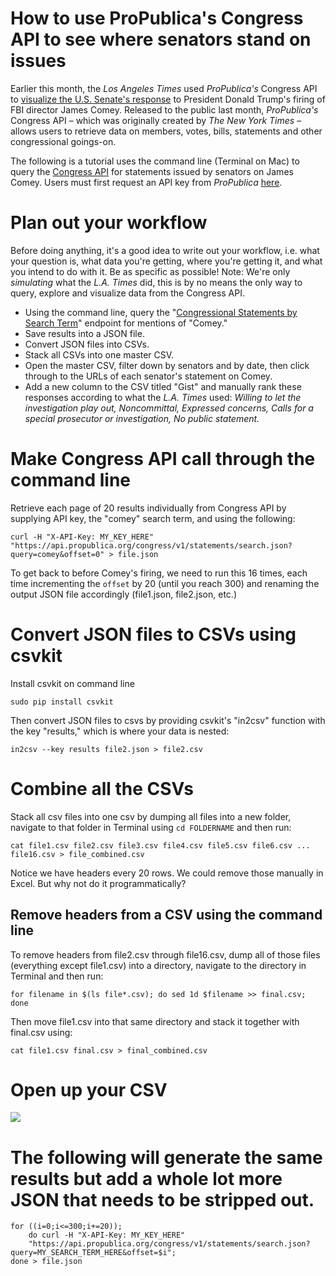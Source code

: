 # How to use ProPublica's Congress API to see where senators stand on issues

Earlier this month, the *Los Angeles Times* used *ProPublica's* Congress API to [visualize the U.S. Senate's response](http://www.latimes.com/projects/la-na-pol-senators-trump-russia/) to President Donald Trump's firing of FBI director James Comey. Released to the public last month, *ProPublica's* Congress API – which was originally created by *The New York Times* – allows users to retrieve data on members, votes, bills, statements and other congressional goings-on.

The following is a tutorial uses the command line (Terminal on Mac) to query the [Congress API](https://projects.propublica.org/api-docs/congress-api/) for statements issued by senators on James Comey. Users must first request an API key from *ProPublica* [here](https://www.propublica.org/datastore/api/propublica-congress-api).

# Plan out your workflow

Before doing anything, it's a good idea to write out your workflow, i.e. what your question is, what data you're getting, where you're getting it, and what you intend to do with it. Be as specific as possible! Note: We're only *simulating* what the *L.A. Times* did, this is by no means the only way to query, explore and visualize data from the Congress API. 

* Using the command line, query the "[Congressional Statements by Search Term](https://projects.propublica.org/api-docs/congress-api/endpoints/#get-congressional-statements-by-search-term)" endpoint for mentions of "Comey."
* Save results into a JSON file.
* Convert JSON files into CSVs.
* Stack all CSVs into one master CSV.
* Open the master CSV, filter down by senators and by date, then click through to the URLs of each senator's statement on Comey.
* Add a new column to the CSV titled "Gist" and manually rank these responses according to what the *L.A. Times* used: *Willing to let the investigation play out, Noncommittal, Expressed concerns, Calls for a special prosecutor or investigation, No public statement.*

# Make Congress API call through the command line 

Retrieve each page of 20 results individually from Congress API by supplying API key, the "comey" search term, and using the following:

`curl -H "X-API-Key: MY_KEY_HERE" "https://api.propublica.org/congress/v1/statements/search.json?query=comey&offset=0" > file.json`

To get back to before Comey's firing, we need to run this 16 times, each time incrementing the `offset` by 20 (until you reach 300) and renaming the output JSON file accordingly (file1.json, file2.json, etc.)

# Convert JSON files to CSVs using csvkit

Install csvkit on command line

`sudo pip install csvkit`

Then convert JSON files to csvs by providing csvkit's "in2csv" function with the key "results," which is where your data is nested: 

`in2csv --key results file2.json > file2.csv`

# Combine all the CSVs

Stack all csv files into one csv by dumping all files into a new folder, navigate to that folder in Terminal using `cd FOLDERNAME` and then run:

`cat file1.csv file2.csv file3.csv file4.csv file5.csv file6.csv ... file16.csv > file_combined.csv`

Notice we have headers every 20 rows. We could remove those manually in Excel. But why not do it programmatically?

## Remove headers from a CSV using the command line

To remove headers from file2.csv through file16.csv, dump all of those files (everything except file1.csv) into a directory, navigate to the directory in Terminal and then run:

`for filename in $(ls file*.csv); do sed 1d $filename >> final.csv; done`

Then move file1.csv into that same directory and stack it together with final.csv using:

`cat file1.csv final.csv > final_combined.csv`

# Open up your CSV

![](storybench.org/assets/comey-api-call.png)

# The following will generate the same results but add a whole lot more JSON that needs to be stripped out. 

```
for ((i=0;i<=300;i+=20)); 
	do curl -H "X-API-Key: MY_KEY_HERE" 
	"https://api.propublica.org/congress/v1/statements/search.json?query=MY_SEARCH_TERM_HERE&offset=$i"; 
done > file.json
```

